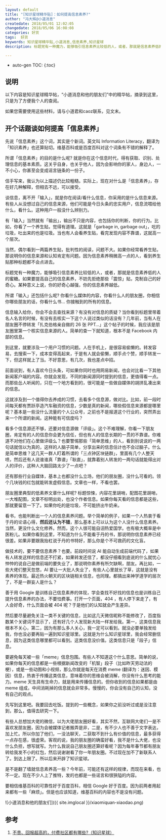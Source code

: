 ```yaml
---
layout: default
title: "[知识星球精华贴]：如何提高信息素养?"
author: "冯大辉@小道消息"
createdate: 2018/05/01 12:02:05
changedate: 2018/05/06 16:08:08
categories: 好货
tags:  好货
keywords: 知识星球精华贴,小道消息,信息素养,知识星球
description: 标题党有一种魔力，能够吸引信息素养比较低的人，或者，那就是信息素养低的人的蜜糖。

---
```


* auto-gen TOC:
{:toc}

## 说明

以下内容是知识星球精华帖，“小道消息和他的朋友们”中的精华帖，摘录到这里，只是为了方便我个人的查阅。

如果您需要使用这些材料，请与小道君和caoz联系，见文末。

## 开个话题谈如何提高「信息素养」

先说「信息素养」这个词，其实是个新词。英文叫 Information Literacy，翻译为「知识素养」也还算贴切。维基百科或是百度百科对这个词条有不错的解释了。

所谓「信息素养」的目的是什么呢? 就是你在这个信息时代，得有获取、识别、处理信息的基本素质。这关乎自身，也关乎他人，因为会影响你的家人，身边人，一不小心，你甚至会变成谣言链条的一份子。

信手写来，我认为以上描述仍比较粗糙。实际上，现在对什么是「信息素养」，存在好几种解释，但相去不远，可以接受。

谈信息，离不开「输入」，就是你在阅读/看什么信息，你采用的是什么信息来源。有些人从没想过自己的信息来源，他们可能是今日头条的忠实用户，信息流喂给他什么，看什么。这种用户一般没什么辨别力。

有「输入」当然就有「输出」，输出不只是内容，也包括你的判断，你的行为。比如，你看了一个养生贴，觉得有道理。这就是「garbage in, garbage out」，吃的垃圾，吐出来的也是垃圾。当也有人会看养生贴，看完发现内容不靠谱，这就高一个层次。

当然，偶尔看到一两篇养生贴，批判性的阅读，问题不大。如果你经常看养生贴，那说明你的信息来源和认知肯定有问题。因为信息素养稍微高一点的人，看到养生贴那种标题都不会点进去。

标题党有一种魔力，能够吸引信息素养比较低的人，或者，那就是信息素养低的人的蜜糖。如果要提高自己的信息素养，不妨先拒绝那些「震惊」贴，克制自己的好奇心。某种意义上说，你的好奇心越强，你的信息素养越低。

所谓「输入」还包括什么呢? 你看什么媒体的内容，你看什么人的朋友圈，你相信你哪些朋友的话，你看什么书… 你接触到的所有的信息。

信息输入给你，你会不会去查找来源？有没有对信息的质疑？当你看到标题里带着名人名言的时候，有没有去核实一下这个人说过类似的话没有？几年前，当有人在朋友圈不停转发「扎克伯格亲自做的 26 张 PPT…」这个帖子的时候，我应该是朋友圈里第一个核实信息来源的人。简单的查一下就知道，根本不是 Facebook 内部的信息。

到这里，就要涉及一个用户习惯的问题。人在手机上，是很容易偷懒的。转发容易，去搜索一下，成本变得高起来，于是有人就会偷懒，顺手点个赞，顺手转发一下，但这样就上了当。不好意思，有几次，我也差点中招。

前面说到，有人喜欢今日头条，可如果你同时也用网易新闻，也会对比看一下其他新闻客户端的内容。你就会发现，不同的新闻源同时提到的信息，更值得看一点。而那些怂人听闻的，只在一个地方看到的，很可能是一些做自媒体的胡拼乱凑出来的信息。

这就涉及到一个值得你去养成的习惯，去看多个信息源，做对比。比如，前一段时间每天都有贾跃亭造汽车融资的信息，少数是真的新闻，哪些假信息来源都是哪里呢？基本是一些没什么流量的个人公众号，之前也不是报道这个行业的，突然弄出来一个所谓的新闻。这种能有可信度吗？

看多个信息源还不够，还要对信息源做「评级」。这个不难理解，你看一下朋友圈，肯定有的人的信息你会更为信任，但也有人的信息长期的一贯的不靠谱。你难道不对他们在心里做评级么？也要警惕那些「简单思维」的人，看到别说说的一两句话就信以为真的，这样的人脑子简单，分享出来的信息估计也不会过脑子。什么是简单思维？这几天一群人盯着所谓的「三点钟区块链群」，里面有几个人整天喷，然后还有人说谁谁真「靠谱」「耿直」，就靠着别人转发的一两句话就能得出对人的评价，这种人大脑回路太少了一点吧？

还有那些行业自媒体，基本上也都没什么立场，他们的朋友圈，没什么可看的。领个几块钱的红包就能转发虚假信息。文章也一样，不看也罢。

朋友圈里典型的低素养文章什么样呢? 标题惊悚，内容花里胡哨，配图花里胡哨，一大堆配图，文章不标明出处，也没个作者信息。如果你每天看的信息都是这些，那就要留意一下了。如果你吃的是垃圾，不可能挤出牛奶来。

看书，也能判断出一个人的信息素养问题。举个简单的例子，如果一个人热衷于看于丹的论语心得，**然后还认为不错**，那么基本上可以认为这个人没什么信息素养。当然，更没什么文化修养。然而，这个人很可能自诩热爱国学。也有极大概率是中医粉儿。如果你看到这里，不知道为什么不能看于丹的书，那说明你信息素养已经很差。如果非要跟我抬杠说于丹的书特好，那么你是个不可救药的文化盲。

做技术的，要不要信息素养？也要。前段时间说 AI 能自动生成前端代码了，如果有人转发这样的信息还不打紧，如果转发还信了，都没仔细看到底说的什么就忧心忡忡的说自己是做前端的要失业了，那说明你素养有所欠缺啊，朋友。再比如，一些大佬们整天忽悠，AI 要让一大批人失业了，有些人心里就长了草，这就是没有素养的体现。最近热火朝天的区块链相关信息，也同理。都搞出来神学道学的层次了，不是一群妄人是什么？

善于用 Google 是训练自己信息素养的体现，学会查找不好找的信息也是训练自己提升信息素养的办法，不要怕费事。打开一个页面，404 ，有人停下来走了，有人会好奇，什么页面会被 404 呢？于是他们的认知就会产生差异。

然后要尽量避免关注一类不关键的信息，比如这几天微信昵称不能修改了，百度指数某个关键词不显示了，还有好几个人发现新大陆一样发给我。第一，这类信息我根本不关心，第二，因为有那么多人关心，我一定可以看到。就没必要单独发给我，你也没必要再贴一遍到知识星球里。这就是为什么知识星球里，我会经常删信息，因为这类信息哪里都可以看到。这类信息没价值。这类信息只是「段子」信息。

要避免每天被一些「meme」信息包围。有些人不知道这个什么意思。简单的说，如果你每天的信息都是一些根据新闻改变的「机智」段子（比如昨天劳动法的梗），或是一些动图和小视频，那么你就是每天在消费 meme (翻译为：迷因、模因）信息，热衷于传播这类信息，意味着你的思维会被消解，你没有什么思考的能力。meme 天生具有生命力，就是用来传播信息的。但你收到的信息如果都是由 meme 组成，中间消耗掉的信息就会非常多。慢慢的，你会没有自己的认知，没有自己的观点。

先写到这里吧。我要回去吃饭。提到的一些概念，如果你之前没听过或是没注意到，那么，值得去研究一下。

有些人总想加大佬的微信，以为大佬朋友圈好看，其实不然，互联网大佬们一是不喜欢发朋友圈，因为会被媒体记者搬弄是非，二是，有不少人也不善于文字表达，加上忙。所以你加了他们，一没法聊天，二获取不到什么有价值的信息，最多获得一点存在感，很虚荣。客观的说，我的朋友圈的确蛮好看，我不是什么大佬，也没什么负担，想写就写。为什么我说自己朋友圈还算好看呢？因为每年春节都有朋友转给我发不小的红包，然后说谢谢看了你一年朋友圈。不过现在加不了新联系人了。到达上限了。所以后来开辟了知识星球。

是不是翻了墙就信息素养高一些？今年前，可能还有这样的规律，而现在来看，也不一定。现在不少人上了推特，发的也都是一些谣言和很狭隘的内容。

要相信维基百科的可靠性好于百度百科，相信 Google 好于百度。因为前两者用起来都有一些「麻烦」。但是也应该知道，维基百科的内容也不是没有问题。

![小道消息和他的朋友们]({{ site.imglocal }}/xiaomiquan-xiaodao.png)

## 参考

1. [不贵、回报超高的，付费社区都有哪些?（知识星球）][1]

[1]: http://www.lijiaocn.com/%E5%A5%BD%E8%B4%A7/2018/04/25/fu-fei-she-que.html "不贵、回报超高的，付费社区都有哪些?（知识星球）" 
